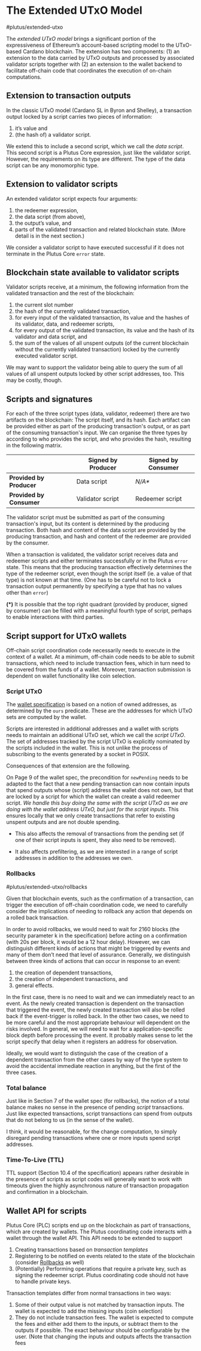 # The Extended UTxO Model
#plutus/extended-utxo

The *extended UTxO model* brings a significant portion of the expressiveness of Ethereum’s account-based scripting model to the UTxO-based Cardano blockchain. The extension has two components: (1) an extension to the data carried by UTxO outputs and processed by associated validator scripts together with (2) an extension to the wallet backend to facilitate off-chain code that coordinates the execution of on-chain computations.

## Extension to transaction outputs
In the classic UTxO model (Cardano SL in Byron and Shelley), a transaction output locked by a script carries two pieces of information:

1. it’s value and
2. (the hash of) a validator script.

We extend this to include a second script, which we call the *data script*. This second script is a Plutus Core expression, just like the validator script. However, the requirements on its type are different. The type of the data script can be any monomorphic type.

## Extension to validator scripts
An extended validator script expects four arguments:

1. the redeemer expression,
2. the data script (from above),
3. the output’s value, and
4. parts of the validated transaction and related blockchain state. (More detail is in the next section.)

We consider a validator script to have executed successful if it does not terminate in the Plutus Core `error` state.

## Blockchain state available to validator scripts
Validator scripts receive, at a minimum, the following information from the validated transaction and the rest of the blockchain:

1. the current slot number
2. the hash of the currently validated transaction,
3. for every input of the validated transaction, its value and the hashes of its validator, data, and redeemer scripts,
4. for every output of the validated transaction, its value and the hash of its validator and data script, and
5. the sum of the values of all unspent outputs (of the current blockchain without the currently validated transaction) locked by the currently executed validator script.

We may want to support the validator being able to query the sum of all values of all unspent outputs locked by other script addresses, too. This may be costly, though.

## Scripts and signatures

For each of the three script types (data, validator, redeemer) there are two artifacts on the blockchain: The script itself, and its hash. Each artifact can be provided either as part of the producing transaction's output, or as part of the consuming transaction's input. We can organise the three types by according to who provides the script, and who provides the hash, resulting in the following matrix.

|| Signed by Producer | Signed by Consumer |
|-|-|-|
|**Provided by Producer**| Data script | *N/A\** |
|**Provided by Consumer**| Validator script | Redeemer script |

The validator script must be submitted as part of the consuming transaction's input, but its content is determined by the producing transaction. Both hash and content of the data script are provided by the producing transaction, and hash and content of the redeemer are provided by the consumer. 

When a transaction is validated, the validator script receives data and redeemer scripts and either terminates successfully or in the Plutus `error` state. This means that the producing transaction effectively determines the type of the redeemer script, even though the script itself (ie. a value of that type) is not known at that time. (One has to be careful not to lock a transaction output permanently by specifying a type that has no values other than `error`)

**(*)** It is possible that the top right quadrant (provided by producer, signed by consumer) can be filled with a meaningful fourth type of script, perhaps to enable interactions with third parties. 


## Script support for UTxO wallets
Off-chain script coordination code necessarily needs to execute in the context of a wallet. At a minimum, off-chain code needs to be able to submit transactions, which need to include transaction fees, which in turn need to be covered from the funds of a wallet. Moreover, transaction submission is dependent on wallet functionality like coin selection.

### Script UTxO
The [wallet specification](https://cardanodocs.com/files/formal-specification-of-the-cardano-wallet.pdf) is based on a notion of owned addresses, as determined by the `ours` predicate. These are the addresses for which UTxO sets are computed by the wallet.

Scripts are interested in additional addresses and a wallet with scripts needs to maintain an additional UTxO set, which we call the *script UTxO*. The set of addresses tracked by the script UTxO is explicitly nominated by the scripts included in the wallet. This is not unlike the process of subscribing to the events generated by a socket in POSIX.

Consequences of that extension are the following.

On Page 9 of the wallet spec, the precondition for `newPending` needs to be adapted to the fact that a new pending transaction can now contain inputs that spend outputs whose (script) address the wallet does not own, but that are locked by a script for which the wallet can create a valid redeemer script. *We handle this buy doing the same with the script UTxO as we are doing with the wallet address UTxO, but just for the script inputs.* This ensures locally that we only create transactions that refer to existing unspent outputs and are not double spending.

* This also affects the removal of transactions from the pending set (if one of their script inputs is spent, they also need to be removed).

* It also affects prefiltering, as we are interested in a range of script addresses in addition to the addresses we own.

### Rollbacks
#plutus/extended-utxo/rollbacks

Given that blockchain events, such as the confirmation of a transaction, can trigger the execution of off-chain coordination code, we need to carefully consider the implications of needing to rollback any action that depends on a rolled back transaction.

In order to avoid rollbacks, we would need to wait for 2160 blocks (the security parameter k in the specification) before acting on a confirmation (with 20s per block, it would be a 12 hour delay). However, we can distinguish different kinds of actions that might be triggered by events and many of them don’t need that level of assurance. Generally, we distinguish between three kinds of actions that can occur in response to an event: 

1. the creation of dependent transactions, 
2. the creation of independent transactions, and 
3. general effects.

In the first case, there is no need to wait and we can immediately react to an event. As the newly created transaction is dependent on the transaction that triggered the event, the newly created transaction will also be rolled back if the event-trigger is rolled back. In the other two cases, we need to be more careful and the most appropriate behaviour will dependent on the risks involved. In general, we will need to wait for a application-specific block depth before processing the event. It probably makes sense to let the script specify that delay when it registers an address for observation.

Ideally, we would want to distinguish the case of the creation of a dependent transaction from the other cases by way of the type system to avoid the accidental immediate reaction in anything, but the first of the three cases.

### Total balance
Just like in Section 7 of the wallet spec (for rollbacks), the notion of a total balance makes no sense in the presence of pending *script* transactions. Just like expected transactions, script transactions can spend from outputs that do not belong to us (in the sense of the wallet).

I think, it would be reasonable, for the change computation, to simply disregard pending transactions where one or more inputs spend script addresses.

### Time-To-Live (TTL)
TTL support (Section 10.4 of the specification) appears rather desirable in the presence of scripts as script codes will generally want to work with timeouts given the highly asynchronous nature of transaction propagation and confirmation in a blockchain.

## Wallet API for scripts

Plutus Core (PLC) scripts end up on the blockchain as part of transactions, which are created by wallets. The Plutus coordinating code interacts with a wallet through the wallet API. This API needs to be extended to support

1. Creating transactions based on *transaction templates* 
2. Registering to be notified on events related to the state of the blockchain (consider [Rollbacks](#plutus/extended-utxo/rollbacks) as well)
3. (Potentially) Performing operations that require a private key, such as signing the redeemer script. Plutus coordinating code should not have to handle private keys.

Transaction templates differ from normal transactions in two ways:

1. Some of their output value is not matched by transaction inputs. The wallet is expected to add the missing inputs (coin selection)
2. They do not include transaction fees. The wallet is expected to compute the fees and either add them to the inputs, or subtract them to the outputs if possible. The exact behaviour should be configurable by the user. (Note that changing the inputs and outputs affects the transaction fees
